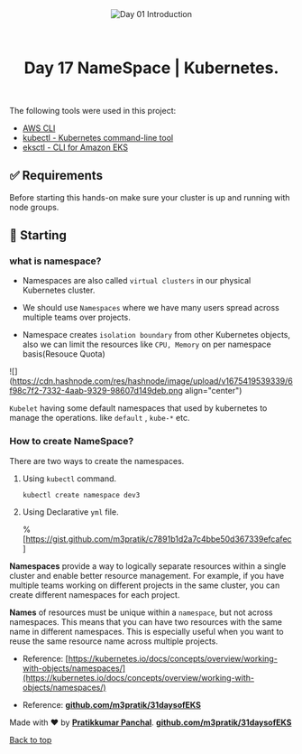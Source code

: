 <div align="center" id="top"> 
  <img src="./.github/app.gif" alt="Day 01 Introduction" />

  &#xa0;

</div>

<h1 align="center">Day 17 NameSpace | Kubernetes.</h1>


<br>

The following tools were used in this project:

- [AWS CLI](https://aws.amazon.com/cli/)
- [kubectl - Kubernetes command-line tool](https://kubernetes.io/docs/tasks/tools/)
- [eksctl - CLI for Amazon EKS ](https://eksctl.io/)
## :white_check_mark: Requirements ##

Before starting this hands-on make sure your cluster is up and running with node groups.

## :checkered_flag: Starting ##

### what is namespace?

* Namespaces are also called `virtual clusters` in our physical Kubernetes cluster.
    
* We should use `Namespaces` where we have many users spread across multiple teams over projects.
    
* Namespace creates `isolation boundary` from other Kubernetes objects, also we can limit the resources like `CPU, Memory` on per namespace basis(Resouce Quota)
    

![](https://cdn.hashnode.com/res/hashnode/image/upload/v1675419539339/6f98c7f2-7332-4aab-9329-98607d149deb.png align="center")

`Kubelet` having some default namespaces that used by kubernetes to manage the operations. like `default` , `kube-*` etc.

### How to create NameSpace?

There are two ways to create the namespaces.

1. Using `kubectl` command.
    
    `kubectl create namespace dev3`
    
2. Using Declarative `yml` file.
    
    %[https://gist.github.com/m3pratik/c7891b1d2a7c4bbe50d367339efcafec] 
    

**Namespaces** provide a way to logically separate resources within a single cluster and enable better resource management. For example, if you have multiple teams working on different projects in the same cluster, you can create different namespaces for each project.

**Names** of resources must be unique within a `namespace`, but not across namespaces. This means that you can have two resources with the same name in different namespaces. This is especially useful when you want to reuse the same resource name across multiple projects.

* Reference: [https://kubernetes.io/docs/concepts/overview/working-with-objects/namespaces/](https://kubernetes.io/docs/concepts/overview/working-with-objects/namespaces/)
    
* Reference: [**github.com/m3pratik/31daysofEKS**](http://github.com/m3pratik/31daysofEKS)
    

Made with ❤️ by [**Pratikkumar Panchal**](https://www.linkedin.com/in/m3pratik/). [**github.com/m3pratik/31daysofEKS**](http://github.com/m3pratik/31daysofEKS)

<a href="#top">Back to top</a>
